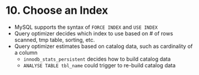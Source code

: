 # 10. Choose an Index

- MySQL supports the syntax of `FORCE INDEX` and `USE INDEX`
- Query optimizer decides which index to use based on # of rows scanned, tmp table, sorting, etc.
- Query optimizer estimates based on catalog data, such as cardinality of a column
    - `innodb_stats_persistent` decides how to build catalog data
    - `ANALYSE TABLE tbl_name` could trigger to re-build catalog data
